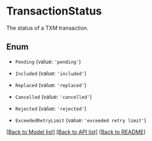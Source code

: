 # TransactionStatus

The status of a TXM transaction.

## Enum

* `Pending` (value: `'pending'`)

* `Included` (value: `'included'`)

* `Replaced` (value: `'replaced'`)

* `Cancelled` (value: `'cancelled'`)

* `Rejected` (value: `'rejected'`)

* `ExceededRetryLimit` (value: `'exceeded retry limit'`)

[[Back to Model list]](../README.md#documentation-for-models) [[Back to API list]](../README.md#documentation-for-api-endpoints) [[Back to README]](../README.md)
